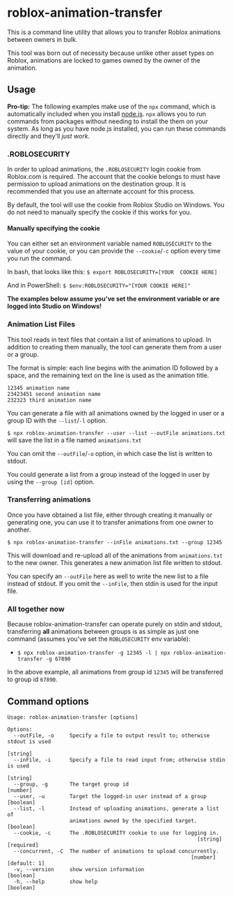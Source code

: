 # roblox-animation-transfer

This is a command line utility that allows you to transfer Roblox animations between owners in bulk.

This tool was born out of necessity because unlike other asset types on Roblox, animations are locked to games owned by the owner of the animation.

## Usage
**Pro-tip:** The following examples make use of the `npx` command, which is automatically included when you install [node.js](https://nodejs.org/en/). `npx` allows you to run commands from packages without needing to install the them on your system. As long as you have node.js installed, you can run these commands directly and they'll *just work*.

### .ROBLOSECURITY
In order to upload animations, the `.ROBLOSECURITY` login cookie from Roblox.com is required. The account that the cookie belongs to must have permission to upload animations on the destination group. It is recommended that you use an alternate account for this process.

By default, the tool will use the cookie from Roblox Studio on Windows. You do not need to manually specify the cookie if this works for you.

#### Manually specifying the cookie

You can either set an environment variable named `ROBLOSECURITY` to the value of your cookie, or you can provide the `--cookie`/`-c` option every time you run the command.

In bash, that looks like this:
`$ export ROBLOSECURITY=[YOUR  COOKIE HERE]`

And in PowerShell:
`$ $env:ROBLOSECURITY="[YOUR COOKIE HERE]"`

**The examples below assume you've set the environment variable or are logged into Studio on Windows!**

### Animation List Files
This tool reads in text files that contain a list of animations to upload. In addition to creating them manually, the tool can generate them from a user or a group.

The format is simple: each line begins with the animation ID followed by a space, and the remaining text on the line is used as the animation title.

```
12345 animation name
23423451 second animation name
232323 third animation name
```

You can generate a file with all animations owned by the logged in user or a group ID with the `--list`/`-l` option.

`$ npx roblox-animation-transfer --user --list --outFile animations.txt` will save the list in a file named `animations.txt`

You can omit the `--outFile`/`-o` option, in which case the list is written to stdout.

You could generate a list from a group instead of the logged in user by using the `--group [id]` option.

### Transferring animations

Once you have obtained a list file, either through creating it manually or generating one, you can use it to transfer animations from one owner to another.

`$ npx roblox-animation-transfer --inFile animations.txt --group 12345`

This will download and re-upload all of the animations from `animations.txt` to the new owner. This generates a new animation list file written to stdout.

You can specify an `--outFile` here as well to write the new list to a file instead of stdout. If you omit the `--inFile`, then stdin is used for the input file.

### All together now

Because roblox-animation-transfer can operate purely on stdin and stdout, transferring **all** animations between groups is as simple as just one command (assumes you've set the `ROBLOSECURITY` env variable):

- `$ npx roblox-animation-transfer -g 12345 -l | npx roblox-animation-transfer -g 67890`

In the above example, all animations from group id `12345` will be transferred to group id `67890`.

## Command options
```
Usage: roblox-animation-transfer [options]

Options:
  --outFile, -o     Specify a file to output result to; otherwise stdout is used
                                                                        [string]
  --inFile, -i      Specify a file to read input from; otherwise stdin is used
                                                                        [string]
  --group, -g       The target group id                                 [number]
  --user, -u        Target the logged-in user instead of a group       [boolean]
  --list, -l        Instead of uploading animations, generate a list of
                    animations owned by the specified target.          [boolean]
  --cookie, -c      The .ROBLOSECURITY cookie to use for logging in.
                                                             [string] [required]
  --concurrent, -C  The number of animations to upload concurrently.
                                                           [number] [default: 1]
  -v, --version     show version information                           [boolean]
  -h, --help        show help                                          [boolean]
```
